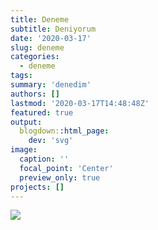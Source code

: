 ```yaml
---
title: Deneme
subtitle: Deniyorum
date: '2020-03-17'
slug: deneme
categories:
  - deneme
tags:
summary: 'denedim'
authors: []
lastmod: '2020-03-17T14:48:48Z'
featured: true
output:
  blogdown::html_page:
    dev: 'svg'
image:
  caption: ''
  focal_point: 'Center'
  preview_only: true
projects: []
---
```



![](/post/middle.jpg)

